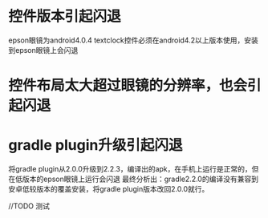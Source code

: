 # 控件版本引起闪退
epson眼镜为android4.0.4
textclock控件必须在android4.2以上版本使用，安装到epson眼镜上会闪退

# 控件布局太大超过眼镜的分辨率，也会引起闪退

# gradle plugin升级引起闪退
将gradle plugin从2.0.0升级到2.2.3，编译出的apk，在手机上运行是正常的，但在低版本的epson眼镜上运行会闪退
最终分析出：gradle2.2.0的编译没有兼容到安卓低较版本的覆盖安装，将gradle plugin版本改回2.0.0就行。

//TODO 测试